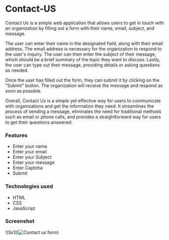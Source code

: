 # Contact-US
Contact Us is a simple web application that allows users to get in touch with an organization by filling out a form with their name, email, subject, and message.

The user can enter their name in the designated field, along with their email address. The email address is necessary for the organization to respond to the user's inquiry. The user can then enter the subject of their message, which should be a brief summary of the topic they want to discuss. Lastly, the user can type out their message, providing details or asking questions as needed.

Once the user has filled out the form, they can submit it by clicking on the "Submit" button. The organization will receive the message and respond as soon as possible.

Overall, Contact Us is a simple yet effective way for users to communicate with organizations and get the information they need. It streamlines the process of sending a message, eliminates the need for traditional methods such as email or phone calls, and provides a straightforward way for users to get their questions answered.

### Features
* Enter your name
* Enter your email
* Enter your Subject
* Enter your message
* Enter Captcha
* Submit

### Technologies used
* HTML
* CSS
* JavaScript

### Screenshot
![Ss1](![Contact us form](https://github.com/I-am-Krish/Contact-US/assets/81500145/407cdbc4-58be-4233-994a-e47b612aa984))

